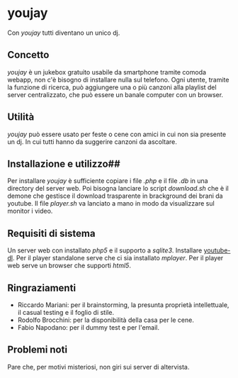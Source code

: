 # youjay

Con *youjay* tutti diventano un unico dj.

## Concetto ##
*youjay* è un jukebox gratuito usabile da smartphone tramite comoda webapp, non c'è bisogno di installare nulla sul telefono.
Ogni utente, tramite la funzione di ricerca, può aggiungere una o più canzoni alla playlist del server centralizzato, che può
essere un banale computer con un browser.

## Utilità ##
*youjay* può essere usato per feste o cene con amici in cui non sia presente un dj. In cui tutti hanno da suggerire canzoni da ascoltare. 

## Installazione  e utilizzo##
Per installare *youjay* è sufficiente copiare i file *.php* e il file *.db* in una directory del server web.
Poi bisogna lanciare lo script *download.sh* che è il demone che gestisce il download trasparente in brackground dei brani da youtube.
Il file *player.sh* va lanciato a mano in modo da visualizzare sul monitor i video.

## Requisiti di sistema ##
Un server web con installato *php5* e il supporto a *sqlite3*.
Installare [youtube-dl](https://github.com/rg3/youtube-dl).
Per il player standalone serve che ci sia installato *mplayer*.
Per il player web serve un browser che supporti *html5*.

## Ringraziamenti ##
* Riccardo Mariani: per il brainstorming, la presunta proprietà intellettuale, il casual testing e il foglio di stile.
* Rodolfo Brocchini: per la disponibilità della casa per le cene.
* Fabio Napodano: per il dummy test e per l'email.

## Problemi noti ##
Pare che, per motivi misteriosi, non giri sui server di altervista.
